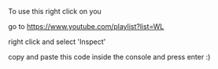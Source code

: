 To use this right click on you

go to https://www.youtube.com/playlist?list=WL

right click and select 'Inspect'

copy and paste this code inside the console and press enter :)
